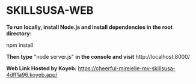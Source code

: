 # SKILLSUSA-WEB

**To run locally, install Node.js and install dependencies in the root directory:**

npm install

**Then type** "node server.js" **in the console and visit** http://localhost:8000/

**Web Link Hosted by Koyeb:** https://cheerful-mireielle-mv-skillsusa-4dff1a96.koyeb.app/
